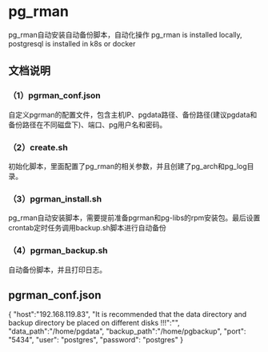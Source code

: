 # pg_rman
pg_rman自动安装自动备份脚本，自动化操作 
pg_rman is  installed locally, postgresql is installed in k8s or docker 
## 文档说明
### （1）pgrman_conf.json
  自定义pgrman的配置文件，包含主机IP、pgdata路径、备份路径(建议pgdata和备份路径在不同磁盘下)、端口、pg用户名和密码。
### （2）create.sh
  初始化脚本，里面配置了pg_rman的相关参数，并且创建了pg_arch和pg_log目录。 
### （3）pgrman_install.sh 
  pg_rman自动安装脚本，需要提前准备pgrman和pg-libs的rpm安装包。最后设置crontab定时任务调用backup.sh脚本进行自动备份 
### （4）pgrman_backup.sh
  自动备份脚本，并且打印日志。

## pgrman_conf.json
{
    "host":"192.168.119.83",
    "It is recommended that the data directory and backup directory be placed on different disks !!!":"",
    "data_path":"/home/pgdata",
    "backup_path":"/home/pgbackup",
    "port": "5434",
    "user": "postgres",
    "password": "postgres"
}
